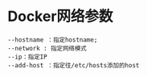 # Docker网络参数
```
--hostname ：指定hostname;
--network : 指定网络模式
--ip：指定IP
--add-host ：指定往/etc/hosts添加的host
```
